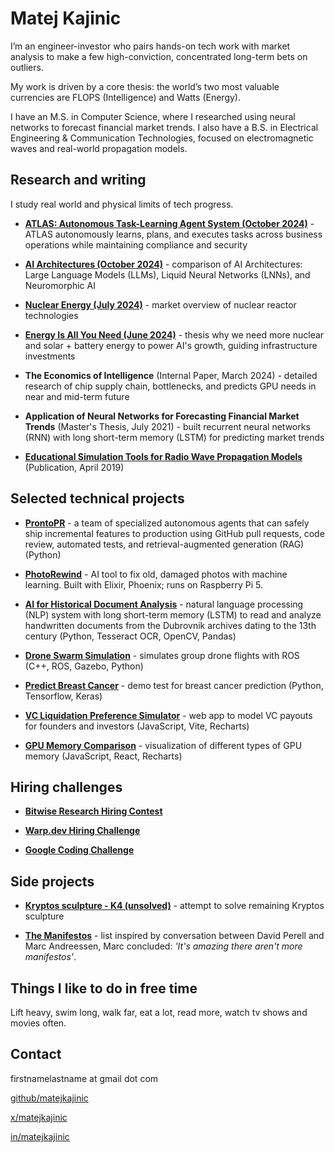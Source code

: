 # Matej Kajinic

I’m an engineer-investor who pairs hands-on tech work with market analysis to make a few high-conviction, concentrated long-term bets on outliers.

My work is driven by a core thesis: the world’s two most valuable currencies are FLOPS (Intelligence) and Watts (Energy). 

I have an M.S. in Computer Science, where I researched using neural networks to forecast financial market trends. I also have a B.S. in Electrical Engineering & Communication Technologies, focused on electromagnetic waves and real-world propagation models.


## Research and writing

I study real world and physical limits of tech progress.

* **[ATLAS: Autonomous Task-Learning Agent System (October 2024)](https://github.com/matejkajinic/ATLAS)** - ATLAS autonomously learns, plans, and executes tasks across business operations while maintaining compliance and security

* **[AI Architectures (October 2024)](https://github.com/matejkajinic/AI-architectures)** - comparison of AI Architectures: Large Language Models (LLMs), Liquid Neural Networks (LNNs), and Neuromorphic AI

* **[Nuclear Energy (July 2024)](https://github.com/matejkajinic/nuclear-energy)** - market overview of nuclear reactor technologies

* **[Energy Is All You Need (June 2024)](https://github.com/matejkajinic/energy-is-all-you-need)** - thesis why we need more nuclear and solar + battery energy to power AI's growth, guiding infrastructure investments

* **The Economics of Intelligence** (Internal Paper, March 2024) - detailed research of chip supply chain, bottlenecks, and predicts GPU needs in near and mid-term future

* **Application of Neural Networks for Forecasting Financial Market Trends** (Master's Thesis, July 2021) - built recurrent neural networks (RNN) with long short-term memory (LSTM) for predicting market trends

* **[Educational Simulation Tools for Radio Wave Propagation Models](https://www.researchgate.net/publication/333340116_Educational_Simulation_Tools_for_Radio_Wave_Propagation_Models)** (Publication, April 2019)

## Selected technical projects

* **[ProntoPR](https://github.com/matejkajinic/prontopr)** - a team of specialized autonomous agents that can safely ship incremental features to production using GitHub pull requests, code review, automated tests, and retrieval-augmented generation (RAG) (Python)

* **[PhotoRewind](https://photorewind.com/)** - AI tool to fix old, damaged photos with machine learning. Built with Elixir, Phoenix; runs on Raspberry Pi 5.

* **[AI for Historical Document Analysis](https://github.com/matejkajinic/3A-D20)** - natural language processing (NLP) system with long short-term memory (LSTM) to read and analyze handwritten documents from the Dubrovnik archives dating to the 13th century (Python, Tesseract OCR, OpenCV, Pandas)

* **[Drone Swarm Simulation](https://github.com/matejkajinic/ros-flocking)** - simulates group drone flights with ROS (C++, ROS, Gazebo, Python)

* **[Predict Breast Cancer](https://github.com/matejkajinic/predict-breast-cancer)** - demo test for breast cancer prediction (Python, Tensorflow, Keras)

* **[VC Liquidation Preference Simulator](https://github.com/matejkajinic/vcliquidation)** - web app to model VC payouts for founders and investors (JavaScript, Vite, Recharts)

* **[GPU Memory Comparison](https://github.com/matejkajinic/gpu-memory-comparison)** - visualization of different types of GPU memory (JavaScript, React, Recharts)

## Hiring challenges

* **[Bitwise Research Hiring Contest](https://github.com/matejkajinic/bitwise-research-hiring-contest)**

* **[Warp.dev Hiring Challenge](https://github.com/matejkajinic/warp-hiring-challenge)**

* **[Google Coding Challenge](https://github.com/matejkajinic/google-code-challenge)**

  

## Side projects
* **[Kryptos sculpture - K4 (unsolved)](https://matejkajinic.github.io/kryptos-k4/)** - attempt to solve remaining Kryptos sculpture

* **[The Manifestos](https://github.com/matejkajinic/the-manifestos)** - list inspired by conversation between David Perell and Marc Andreessen, Marc concluded: *'It's amazing there aren't more manifestos'*.


## Things I like to do in free time
Lift heavy, swim long, walk far, eat a lot, read more, watch tv shows and movies often.

## Contact

firstnamelastname at gmail dot com

[github/matejkajinic](https://github.com/matejkajinic/)

[x/matejkajinic](https://x.com/matejkajinic/)

[in/matejkajinic](https://www.linkedin.com/in/matejkajinic/)